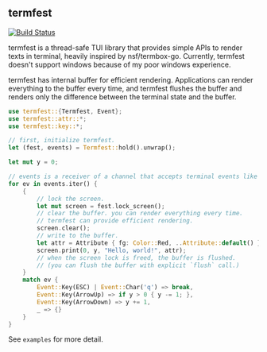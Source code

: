 ## termfest

[![Build Status](https://travis-ci.org/agatan/termfest.svg?branch=master)](https://travis-ci.org/agatan/termfest)

termfest is a thread-safe TUI library that provides simple APIs to render texts in terminal, heavily inspired by nsf/termbox-go.
Currently, termfest doesn't support windows because of my poor windows experience.

termfest has internal buffer for efficient rendering.
Applications can render everything to the buffer every time, and termfest flushes the buffer and renders only the difference between the terminal state and the buffer.

```rust
use termfest::{Termfest, Event};
use termfest::attr::*;
use termfest::key::*;

// first, initialize termfest.
let (fest, events) = Termfest::hold().unwrap();

let mut y = 0;

// events is a receiver of a channel that accepts terminal events like key input.
for ev in events.iter() {
    {
        // lock the screen.
        let mut screen = fest.lock_screen();
        // clear the buffer. you can render everything every time.
        // termfest can provide efficient rendering.
        screen.clear();
        // write to the buffer.
        let attr = Attribute { fg: Color::Red, ..Attribute::default() };
        screen.print(0, y, "Hello, world!", attr);
        // when the screen lock is freed, the buffer is flushed.
        // (you can flush the buffer with explicit `flush` call.)
    }
    match ev {
        Event::Key(ESC) | Event::Char('q') => break,
        Event::Key(ArrowUp) => if y > 0 { y -= 1; },
        Event::Key(ArrowDown) => y += 1,
        _ => {}
    }
}
```

See `examples` for more detail.
